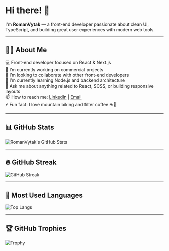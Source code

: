 # Hi there! 👋

I'm **RomanVytak** — a front-end developer passionate about clean UI, TypeScript, and building great user experiences with modern web tools.

---

## 🙋‍♂️ About Me

💻 Front-end developer focused on React & Next.js  
🔭 I’m currently working on commercial projects  
👯 I’m looking to collaborate with other front-end developers  
🌱 I’m currently learning Node.js and backend architecture  
💬 Ask me about anything related to React, SCSS, or building responsive layouts  
📫 How to reach me: [LinkedIn](https://www.linkedin.com/in/roman-vytak/) | [Email](mailto:roman.vytak@gmail.com)  
⚡ Fun fact: I love mountain biking and filter coffee ☕🚴

---

## 📊 GitHub Stats

![RomanVytak's GitHub Stats](https://github-readme-stats.vercel.app/api?username=RomanVytak&show_icons=true&theme=tokyonight&rank_icon=github&hide_border=true)

---

## 🔥 GitHub Streak

![GitHub Streak](https://streak-stats.demolab.com?user=RomanVytak&theme=tokyonight&hide_border=true)

---

## 🧠 Most Used Languages

![Top Langs](https://github-readme-stats.vercel.app/api/top-langs/?username=RomanVytak&layout=compact&theme=tokyonight&langs_count=6&hide_border=true)

---

## 🏆 GitHub Trophies

![Trophy](https://github-profile-trophy.vercel.app/?username=RomanVytak&theme=tokyonight&no-frame=true&column=4)
